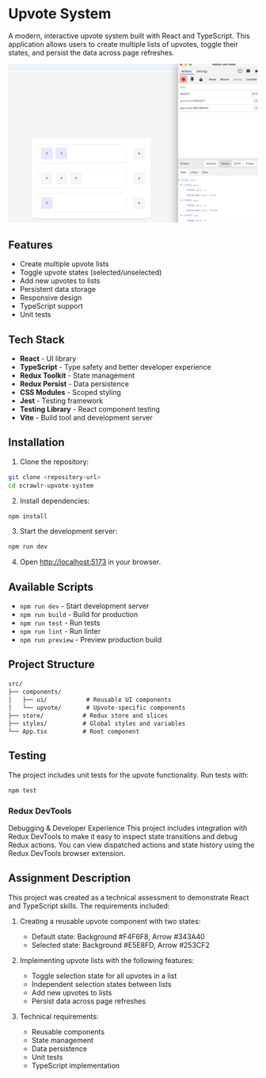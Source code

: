 # Upvote System

A modern, interactive upvote system built with React and TypeScript. This application allows users to create multiple lists of upvotes, toggle their states, and persist the data across page refreshes.

![Upvote System Screenshot](screenshot.png)

## Features

- Create multiple upvote lists
- Toggle upvote states (selected/unselected)
- Add new upvotes to lists
- Persistent data storage
- Responsive design
- TypeScript support
- Unit tests

## Tech Stack

- **React** - UI library
- **TypeScript** - Type safety and better developer experience
- **Redux Toolkit** - State management
- **Redux Persist** - Data persistence
- **CSS Modules** - Scoped styling
- **Jest** - Testing framework
- **Testing Library** - React component testing
- **Vite** - Build tool and development server

## Installation

1. Clone the repository:
```bash
git clone <repository-url>
cd scrawlr-upvote-system
```

2. Install dependencies:
```bash
npm install
```

3. Start the development server:
```bash
npm run dev
```

4. Open [http://localhost:5173](http://localhost:5173) in your browser.

## Available Scripts

- `npm run dev` - Start development server
- `npm run build` - Build for production
- `npm run test` - Run tests
- `npm run lint` - Run linter
- `npm run preview` - Preview production build

## Project Structure

```
src/
├── components/
│   ├── ui/           # Reusable UI components
│   └── upvote/       # Upvote-specific components
├── store/           # Redux store and slices
├── styles/          # Global styles and variables
└── App.tsx          # Root component
```

## Testing

The project includes unit tests for the upvote functionality. Run tests with:

```bash
npm test
```

### Redux DevTools

Debugging & Developer Experience
This project includes integration with Redux DevTools to make it easy to inspect state transitions and debug Redux actions. You can view dispatched actions and state history using the Redux DevTools browser extension.

## Assignment Description

This project was created as a technical assessment to demonstrate React and TypeScript skills. The requirements included:

1. Creating a reusable upvote component with two states:
   - Default state: Background #F4F6F8, Arrow #343A40
   - Selected state: Background #E5E8FD, Arrow #253CF2

2. Implementing upvote lists with the following features:
   - Toggle selection state for all upvotes in a list
   - Independent selection states between lists
   - Add new upvotes to lists
   - Persist data across page refreshes

3. Technical requirements:
   - Reusable components
   - State management
   - Data persistence
   - Unit tests
   - TypeScript implementation

